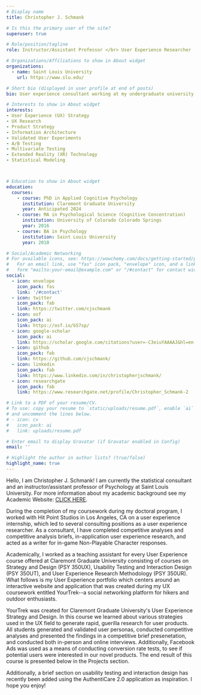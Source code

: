 ```yaml
---
# Display name
title: Christopher J. Schmank

# Is this the primary user of the site?
superuser: true

# Role/position/tagline
role: Instructor/Assistant Professor </br> User Experience Researcher 

# Organizations/Affiliations to show in About widget
organizations:
  - name: Saint Louis University
    url: https://www.slu.edu/

# Short bio (displayed in user profile at end of posts)
bio: User experience consultant working at my undergraduate university teaching Statistics and Cognitive Psychology. My academic research interests include psychometrics and statistical modeling, as well as the impact of regulating emotions and stress on cognitive ability. Learn more at my Academic Website **cjschmank.netlify.app**

# Interests to show in About widget
interests:
- User Experience (UX) Strategy 
- UX Research
- Product Strategy
- Information Architecture
- Validated User Experiments
- A/B Testing 
- Multivariate Testing
- Extended Reality (XR) Technology
- Statistical Modeling



# Education to show in About widget
education:
  courses:
    - course: PhD in Applied Cognitive Psychology
      institution: Claremont Graduate University
      year: Anticipated 2024
    - course: MA in Psychological Science (Cognitive Concentration)
      institution: University of Colorado Colorado Springs
      year: 2016
    - course: BA in Psychology
      institution: Saint Louis University
      year: 2010

# Social/Academic Networking
# For available icons, see: https://wowchemy.com/docs/getting-started/page-builder/#icons
#   For an email link, use "fas" icon pack, "envelope" icon, and a link in the
#   form "mailto:your-email@example.com" or "/#contact" for contact widget.
social:
  - icon: envelope
    icon_pack: fas
    link: '/#contact'
  - icon: twitter
    icon_pack: fab
    link: https://twitter.com/cjschmank
  - icon: osf
    icon_pack: ai
    link: https://osf.io/b57sp/
  - icon: google-scholar
    icon_pack: ai
    link: https://scholar.google.com/citations?user=-C3eiuYAAAAJ&hl=en
  - icon: github
    icon_pack: fab
    link: https://github.com/cjschmank/
  - icon: linkedin
    icon_pack: fab
    link: https://www.linkedin.com/in/christopherjschmank/
  - icon: researchgate
    icon_pack: fab
    link: https://www.researchgate.net/profile/Christopher_Schmank-2

# Link to a PDF of your resume/CV.
# To use: copy your resume to `static/uploads/resume.pdf`, enable `ai` icons in `params.toml`,
# and uncomment the lines below.
# - icon: cv
#   icon_pack: ai
#   link: uploads/resume.pdf

# Enter email to display Gravatar (if Gravatar enabled in Config)
email: ''

# Highlight the author in author lists? (true/false)
highlight_name: true
---
```


Hello, I am Christopher J. Schmank! I am currently the statistical consultant and an instructor/assistant professor of Psychology at Saint Louis University. For more information about my academic background see my Academic Website: <a href="https://cjschmank.netlify.app" target="_blank"> CLICK HERE</a>.

During the completion of my coursework during my doctoral program, I worked with Hit Point Studios in Los Angeles, CA on a user experience internship, which led to several consulting positions as a user experience researcher. As a consultant, I have completed competitive analyses and competitive analysis briefs, in-application user experience research, and acted as a writer for in-game Non-Playable Character responses. 

Academically, I worked as a teaching assistant for every User Experience course offered at Claremont Graduate University consisting of courses on Strategy and Design (PSY 350UX), Usability Testing and Interaction Design (PSY 350UT), and User Experience Research Methodology (PSY 350UR). What follows is my User Experience portfolio which centers around an interactive website and application that was created during my UX coursework entitled YourTrek--a social networking platform for hikers and outdoor enthusiasts. 

YourTrek was created for Claremont Graduate University's User Experience Strategy and Design. In this course we learned about various strategies used in the UX field to generate rapid, guerilla research for user products. All students generated and validated user personas, conducted competitive analyses and presented the findings in a competitive brief presenetation, and conducted both in-person and online interviews. Additionally, Facebook Ads was used as a means of conducting conversion rate tests, to see if potential users were interested in our novel products. The end result of this course is presented below in the Projects section.

Additionally, a brief section on usability testing and interaction design has recently been added using the AuthentiCare 2.0 application as inspiration. I hope you enjoy! 
